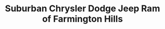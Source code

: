 ---
title: "Suburban Chrysler Dodge Jeep Ram of Farmington Hills"
url: /farmington-hills/suburban-chrysler-dodge-jeep-ram-of-farmington-hills/
shop: Autohaus
---